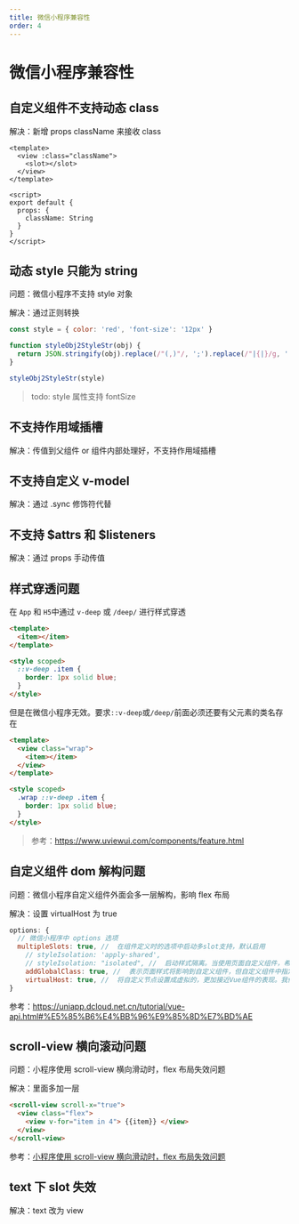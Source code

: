 ```yaml
---
title: 微信小程序兼容性
order: 4
---
```


# 微信小程序兼容性

## 自定义组件不支持动态 class

解决：新增 props className 来接收 class

```vue
<template>
  <view :class="className">
    <slot></slot>
  </view>
</template>

<script>
export default {
  props: {
    className: String
  }
}
</script>
```

## 动态 style 只能为 string

问题：微信小程序不支持 style 对象

解决：通过正则转换

```js
const style = { color: 'red', 'font-size': '12px' }

function styleObj2StyleStr(obj) {
  return JSON.stringify(obj).replace(/"(,)"/, ';').replace(/"|{|}/g, '')
}

styleObj2StyleStr(style)
```

> todo: style 属性支持 fontSize

## 不支持作用域插槽

解决：传值到父组件 or 组件内部处理好，不支持作用域插槽

## 不支持自定义 v-model

解决：通过 .sync 修饰符代替

## 不支持 $attrs 和 $listeners

解决：通过 props 手动传值

## 样式穿透问题

在 `App` 和 `H5`中通过 `v-deep` 或 `/deep/` 进行样式穿透

```html
<template>
  <item></item>
</template>

<style scoped>
  ::v-deep .item {
    border: 1px solid blue;
  }
</style>
```

但是在微信小程序无效。要求`::v-deep`或`/deep/`前面必须还要有父元素的类名存在

```html
<template>
  <view class="wrap">
    <item></item>
  </view>
</template>

<style scoped>
  .wrap ::v-deep .item {
    border: 1px solid blue;
  }
</style>
```

> 参考：https://www.uviewui.com/components/feature.html

## 自定义组件 dom 解构问题

问题：微信小程序自定义组件外面会多一层解构，影响 flex 布局

解决：设置 virtualHost 为 true

```js
options: {
  // 微信小程序中 options 选项
  multipleSlots: true, //  在组件定义时的选项中启动多slot支持，默认启用
    // styleIsolation: '​apply-shared​',
    // styleIsolation: "isolated", //  启动样式隔离。当使用页面自定义组件，希望父组件影响子组件样式时可能需要配置。具体配置选项参见：微信小程序自定义组件的样式
    addGlobalClass: true, //  表示页面样式将影响到自定义组件，但自定义组件中指定的样式不会影响页面。这个选项等价于设置 styleIsolation: apply-shared
    virtualHost: true, //  将自定义节点设置成虚拟的，更加接近Vue组件的表现。我们不希望自定义组件的这个节点本身可以设置样式、响应 flex 布局等，而是希望自定义组件内部的第一层节点能够响应 flex 布局或者样式由自定义组件本身完全决定
}
```

参考：https://uniapp.dcloud.net.cn/tutorial/vue-api.html#%E5%85%B6%E4%BB%96%E9%85%8D%E7%BD%AE

## scroll-view 横向滚动问题

问题：小程序使用 scroll-view 横向滑动时，flex 布局失效问题

解决：里面多加一层

```html
<scroll-view scroll-x="true">
  <view class="flex">
    <view v-for="item in 4"> {{item}} </view>
  </view>
</scroll-view>
```

参考：[小程序使用 scroll-view 横向滑动时，flex 布局失效问题](https://www.cnblogs.com/dongzhi1111/p/11884000.html)

## text 下 slot 失效

解决：text 改为 view
